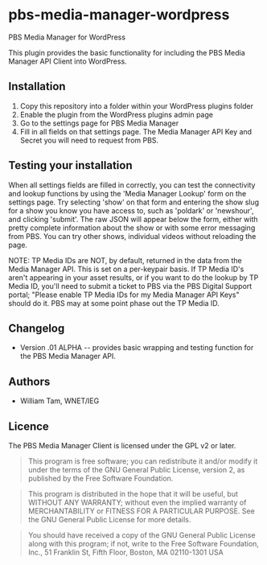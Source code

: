 # pbs-media-manager-wordpress
PBS Media Manager for WordPress

This plugin provides the basic functionality for including the PBS Media Manager API Client into WordPress.   

## Installation
1. Copy this repository into a folder within your WordPress plugins folder
2. Enable the plugin from the WordPress plugins admin page
3. Go to the settings page for PBS Media Manager 
4. Fill in all fields on that settings page.  The Media Manager API Key and Secret you will need to request from PBS.

## Testing your installation
When all settings fields are filled in correctly, you can test the connectivity and lookup functions by using the 'Media Manager Lookup' form on the settings page.   Try selecting 'show' on that form and entering the show slug for a show you know you have access to, such as 'poldark' or 'newshour', and clicking 'submit'.  The raw JSON will appear below the form, either with pretty complete information about the show or with some error messaging from PBS.  You can try other shows, individual videos without reloading the page.  

NOTE: TP Media IDs are NOT, by default, returned in the data from the Media Manager API.  This is set on a per-keypair basis.  If TP Media ID's aren't appearing in your asset results, or if you want to do the lookup by TP Media ID, you'll need to submit a ticket to PBS via the PBS Digital Support portal; "Please enable TP Media IDs for my Media Manager API Keys" should do it.   PBS may at some point phase out the TP Media ID.


## Changelog
* Version .01 ALPHA -- provides basic wrapping and testing function for the PBS Media Manager API. 

## Authors
* William Tam, WNET/IEG

## Licence
The PBS Media Manager Client is licensed under the GPL v2 or later.

> This program is free software; you can redistribute it and/or modify
it under the terms of the GNU General Public License, version 2, as
published by the Free Software Foundation.

> This program is distributed in the hope that it will be useful,
but WITHOUT ANY WARRANTY; without even the implied warranty of
MERCHANTABILITY or FITNESS FOR A PARTICULAR PURPOSE.  See the
GNU General Public License for more details.

> You should have received a copy of the GNU General Public License
along with this program; if not, write to the Free Software
Foundation, Inc., 51 Franklin St, Fifth Floor, Boston, MA  02110-1301  USA
